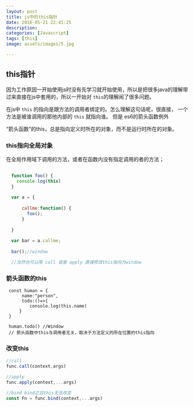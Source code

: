 ```yaml
---
layout: post
title: js中的this指针
date: 2016-05-21 22:41:25
description: 
categories: [Javascript]
tags: [this]
image: assets/images/5.jpg

---
```



## this指针

   因为工作原因一开始使用js时没有先学习就开始使用，所以是把很多java的理解带过来直接在js中套用的，所以一开始对 `this`的理解闹了很多问题。

   在js中 `this` 的指向是跟方法的调用者绑定的。怎么理解这句话呢，很直接， 一个方法是被谁调用的那他内部的 `this` 就指向谁。
  但是 es6的箭头函数例外

   “箭头函数”的this，总是指向定义时所在的对象，而不是运行时所在的对象。


### this指向全局对象

  在全局作用域下调用的方法，或者在函数内没有指定调用的者的方法；
  ```js
    
    function foo() {
      console.log(this)
    }
    
    var a = {
    
        callme:function() {
          foo();
        }
        
    }
    
    var bar = a.callme;
    
    bar();//window

    //当然也可以用 call 或者 apply 直接修改this指向为window
  ```
 ### 箭头函数的this

   ```
    const human = {
         name:"person",
         todo:()=>{
            console.log(this.name)
        }
    }
    
    human.todo() //Window
    // 箭头函数中this与调用者无关，取决于方法定义的所在位置的this指向
   ```

 ### 改变this

 ```javascript
//call
func.call(context,args)

//apply
func.apply(context,...args)

//bind bind之后this无法改变
const Fn = func.bind(context,...args)

 ```
